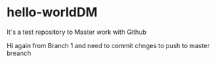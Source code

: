 # hello-worldDM
It's a test repository to Master work with Github

Hi again from Branch 1 and need to commit chnges to push to master breanch 

